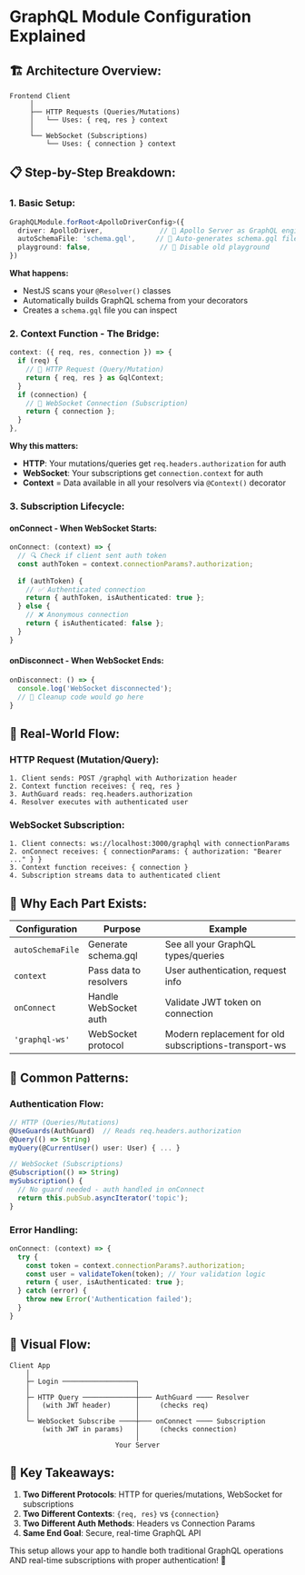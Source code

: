 # GraphQL Module Configuration Explained

## 🏗️ **Architecture Overview:**

```
Frontend Client
     │
     ├── HTTP Requests (Queries/Mutations)
     │   └── Uses: { req, res } context
     │
     └── WebSocket (Subscriptions)
         └── Uses: { connection } context
```

## 📋 **Step-by-Step Breakdown:**

### **1. Basic Setup:**
```typescript
GraphQLModule.forRoot<ApolloDriverConfig>({
  driver: ApolloDriver,              // 🚀 Apollo Server as GraphQL engine
  autoSchemaFile: 'schema.gql',     // 📄 Auto-generates schema.gql file
  playground: false,                 // 🚫 Disable old playground
})
```

**What happens:**
- NestJS scans your `@Resolver()` classes
- Automatically builds GraphQL schema from your decorators
- Creates a `schema.gql` file you can inspect

### **2. Context Function - The Bridge:**
```typescript
context: ({ req, res, connection }) => {
  if (req) {
    // 📡 HTTP Request (Query/Mutation)
    return { req, res } as GqlContext;
  }
  if (connection) {
    // 🔌 WebSocket Connection (Subscription)
    return { connection };
  }
},
```

**Why this matters:**
- **HTTP**: Your mutations/queries get `req.headers.authorization` for auth
- **WebSocket**: Your subscriptions get `connection.context` for auth
- **Context** = Data available in all your resolvers via `@Context()` decorator

### **3. Subscription Lifecycle:**

#### **onConnect - When WebSocket Starts:**
```typescript
onConnect: (context) => {
  // 🔍 Check if client sent auth token
  const authToken = context.connectionParams?.authorization;
  
  if (authToken) {
    // ✅ Authenticated connection
    return { authToken, isAuthenticated: true };
  } else {
    // ❌ Anonymous connection
    return { isAuthenticated: false };
  }
}
```

#### **onDisconnect - When WebSocket Ends:**
```typescript
onDisconnect: () => {
  console.log('WebSocket disconnected');
  // 🧹 Cleanup code would go here
}
```

## 🔄 **Real-World Flow:**

### **HTTP Request (Mutation/Query):**
```
1. Client sends: POST /graphql with Authorization header
2. Context function receives: { req, res }
3. AuthGuard reads: req.headers.authorization
4. Resolver executes with authenticated user
```

### **WebSocket Subscription:**
```
1. Client connects: ws://localhost:3000/graphql with connectionParams
2. onConnect receives: { connectionParams: { authorization: "Bearer ..." } }
3. Context function receives: { connection }
4. Subscription streams data to authenticated client
```

## 🎯 **Why Each Part Exists:**

| Configuration | Purpose | Example |
|---------------|---------|---------|
| `autoSchemaFile` | Generate schema.gql | See all your GraphQL types/queries |
| `context` | Pass data to resolvers | User authentication, request info |
| `onConnect` | Handle WebSocket auth | Validate JWT token on connection |
| `'graphql-ws'` | WebSocket protocol | Modern replacement for old subscriptions-transport-ws |

## 🔧 **Common Patterns:**

### **Authentication Flow:**
```typescript
// HTTP (Queries/Mutations)
@UseGuards(AuthGuard)  // Reads req.headers.authorization
@Query(() => String)
myQuery(@CurrentUser() user: User) { ... }

// WebSocket (Subscriptions) 
@Subscription(() => String)
mySubscription() {
  // No guard needed - auth handled in onConnect
  return this.pubSub.asyncIterator('topic');
}
```

### **Error Handling:**
```typescript
onConnect: (context) => {
  try {
    const token = context.connectionParams?.authorization;
    const user = validateToken(token); // Your validation logic
    return { user, isAuthenticated: true };
  } catch (error) {
    throw new Error('Authentication failed');
  }
}
```

## 🎨 **Visual Flow:**

```
Client App
    │
    ├─ Login ──────────────────┐
    │                          │
    ├─ HTTP Query ─────────────┼─── AuthGuard ──── Resolver
    │   (with JWT header)      │     (checks req)
    │                          │
    └─ WebSocket Subscribe ────┼─── onConnect ──── Subscription
        (with JWT in params)   │     (checks connection)
                               │
                          Your Server
```

## 🚀 **Key Takeaways:**

1. **Two Different Protocols**: HTTP for queries/mutations, WebSocket for subscriptions
2. **Two Different Contexts**: `{req, res}` vs `{connection}`
3. **Two Different Auth Methods**: Headers vs Connection Params
4. **Same End Goal**: Secure, real-time GraphQL API

This setup allows your app to handle both traditional GraphQL operations AND real-time subscriptions with proper authentication! 🎉

